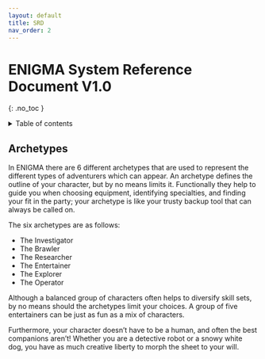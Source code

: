 ```yaml
---
layout: default
title: SRD
nav_order: 2
---
```


# ENIGMA System Reference Document V1.0
{: .no_toc }

<details close markdown="block">
  <summary id="index">
    Table of contents
  </summary>
  {: .text-delta }
- TOC
{:toc}
</details>

## Archetypes

In ENIGMA there are 6 different archetypes that are used to represent the different types of adventurers which can appear. An archetype defines the outline of your character, but by no means limits it. Functionally they help to guide you when choosing equipment, identifying specialties, and finding your fit in the party; your archetype is like your trusty backup tool that can always be called on.

The six archetypes are as follows: 

- The Investigator
- The Brawler
- The Researcher
- The Entertainer
- The Explorer
- The Operator

Although a balanced group of characters often helps to diversify skill sets, by no means should the archetypes limit your choices. A group of five entertainers can be just as fun as a mix of characters. 

Furthermore, your character doesn’t have to be a human, and often the best companions aren’t! Whether you are a detective robot or a snowy white dog, you have as much creative liberty to morph the sheet to your will. 